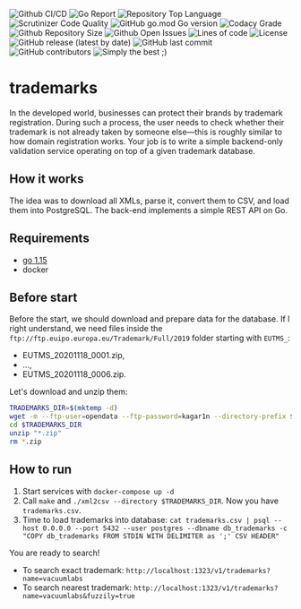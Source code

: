 ![Github CI/CD](https://img.shields.io/github/workflow/status/denchick/trademarks/Go)
![Go Report](https://goreportcard.com/badge/github.com/denchick/trademarks)
![Repository Top Language](https://img.shields.io/github/languages/top/denchick/trademarks)
![Scrutinizer Code Quality](https://img.shields.io/scrutinizer/quality/g/denchick/trademarks/main)
![GitHub go.mod Go version](https://img.shields.io/github/go-mod/go-version/denchick/trademarks)
![Codacy Grade](https://img.shields.io/codacy/grade/c9467ed47e064b1981e53862d0286d65)
![Github Repository Size](https://img.shields.io/github/repo-size/denchick/trademarks)
![Github Open Issues](https://img.shields.io/github/issues/denchick/trademarks)
![Lines of code](https://img.shields.io/tokei/lines/github/denchick/trademarks)
![License](https://img.shields.io/badge/license-MIT-green)
![GitHub release (latest by date)](https://img.shields.io/github/v/release/denchick/trademarks)
![GitHub last commit](https://img.shields.io/github/last-commit/denchick/trademarks)
![GitHub contributors](https://img.shields.io/github/contributors/denchick/trademarks)
![Simply the best ;)](https://img.shields.io/badge/simply-the%20best%20%3B%29-orange)

# trademarks

In the developed world, businesses can protect their brands by trademark registration. During such a process, the user needs to check whether their trademark is not already taken by someone else—this is roughly similar to how domain registration works. Your job is to write a simple backend-only validation service operating on top of a given trademark database.

## How it works

The idea was to download all XMLs, parse it, convert them to CSV, and load them into PostgreSQL. The back-end implements a simple REST API on Go.

## Requirements

- [go 1.15](https://golang.org/doc/install)
- docker

## Before start

Before the start, we should download and prepare data for the database. If I right understand, we need files inside the `ftp://ftp.euipo.europa.eu/Trademark/Full/2019` folder starting with `EUTMS_`: 

- EUTMS_20201118_0001.zip, 
- ..., 
- EUTMS_20201118_0006.zip.

Let's download and unzip them:

```bash
TRADEMARKS_DIR=$(mktemp -d)
wget -m --ftp-user=opendata --ftp-password=kagar1n --directory-prefix $TRADEMARKS_DIR --no-directories ftp://ftp.euipo.europa.eu/Trademark/Full/2019/EUTMS_20201118_000{1..6}.zip
cd $TRADEMARKS_DIR
unzip "*.zip"
rm *.zip
```

## How to run

1. Start services with `docker-compose up -d `
2. Call `make` and `./xml2csv --directory $TRADEMARKS_DIR`. Now you have `trademarks.csv`.
3. Time to load trademarks into database: `cat trademarks.csv | psql --host 0.0.0.0 --port 5432 --user postgres --dbname db_trademarks -c "COPY db_trademarks FROM STDIN WITH DELIMITER as ';' CSV HEADER"`

You are ready to search!

- To search exact trademark: `http://localhost:1323/v1/trademarks?name=vacuumlabs`
- To search nearest trademark: `http://localhost:1323/v1/trademarks?name=vacuumlabs&fuzzily=true`